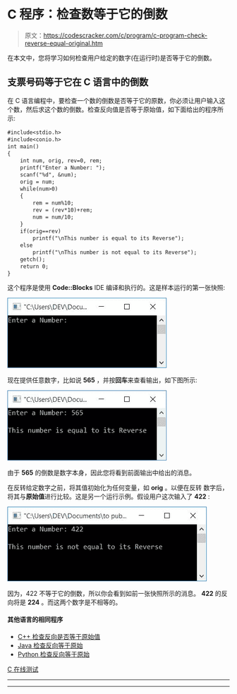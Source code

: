 # C 程序：检查数等于它的倒数

> 原文：<https://codescracker.com/c/program/c-program-check-reverse-equal-original.htm>

在本文中，您将学习如何检查用户给定的数字(在运行时)是否等于它的倒数。

## 支票号码等于它在 C 语言中的倒数

在 C 语言编程中，要检查一个数的倒数是否等于它的原数，你必须让用户输入这个数，然后求这个数的倒数。检查反向值是否等于原始值，如下面给出的程序所示:

```
#include<stdio.h>
#include<conio.h>
int main()
{
    int num, orig, rev=0, rem;
    printf("Enter a Number: ");
    scanf("%d", &num);
    orig = num;
    while(num>0)
    {
        rem = num%10;
        rev = (rev*10)+rem;
        num = num/10;
    }
    if(orig==rev)
        printf("\nThis number is equal to its Reverse");
    else
        printf("\nThis number is not equal to its Reverse");
    getch();
    return 0;
}
```

这个程序是使用 **Code::Blocks** IDE 编译和执行的。这是样本运行的第一张快照:

![c program reverse original](img/85f3b37be095d36b6045ae9e8a47c107.png)

现在提供任意数字，比如说 **565** ，并按**回车**来查看输出，如下图所示:

![c check reverse equal original not](img/6dfd8da6e2e3784dd68f1bf3eb57e8c7.png)

由于 **565** 的倒数是数字本身，因此您将看到前面输出中给出的消息。

在反转给定数字之前，将其值初始化为任何变量，如 **orig** 。以便在反转 数字后，将其与**原始值**进行比较。这是另一个运行示例。假设用户这次输入了 **422** :

![reverse original program c](img/d38e096f12f955e3e2036433a456164c.png)

因为，422 不等于它的倒数，所以你会看到如前一张快照所示的消息。 **422** 的反向将是 **224** 。而这两个数字是不相等的。

#### 其他语言的相同程序

*   [C++ 检查反向是否等于原始值](/cpp/program/cpp-program-check-reverse-equal-original.htm)
*   [Java 检查反向等于原始](/java/program/java-program-check-reverse-equal-original.htm)
*   [Python 检查反向等于原始](/python/program/python-program-check-reverse-equal-original.htm)

[C 在线测试](/exam/showtest.php?subid=2)

* * *

* * *
